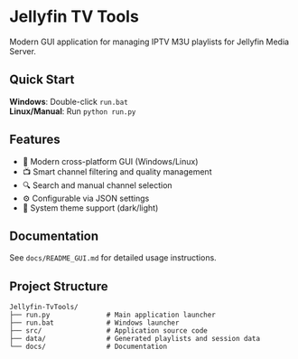 # Jellyfin TV Tools

Modern GUI application for managing IPTV M3U playlists for Jellyfin Media Server.

## Quick Start

**Windows**: Double-click `run.bat`  
**Linux/Manual**: Run `python run.py`

## Features

- 🎯 Modern cross-platform GUI (Windows/Linux)
- 📺 Smart channel filtering and quality management  
- 🔍 Search and manual channel selection
- ⚙️ Configurable via JSON settings
- 🎨 System theme support (dark/light)

## Documentation

See `docs/README_GUI.md` for detailed usage instructions.

## Project Structure

```
Jellyfin-TvTools/
├── run.py              # Main application launcher
├── run.bat             # Windows launcher  
├── src/                # Application source code
├── data/               # Generated playlists and session data
└── docs/               # Documentation
```
